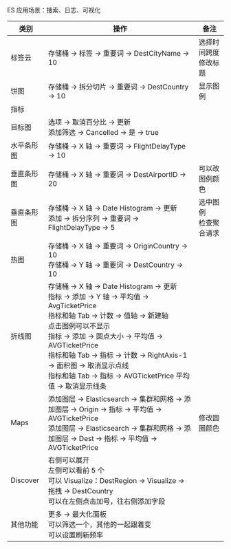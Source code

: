 
ES 应用场景：搜索、日志、可视化   


 类别 | 操作 | 备注   
---- | --- | ---  
标签云 | 存储桶 -> 标签 -> 重要词 -> DestCityName -> 10 | 选择时间跨度<br>修改标题
饼图  | 存储桶 -> 拆分切片 -> 重要词 -> DestCountry -> 10 | 显示图例    
指标  |  |    
目标图  | 选项 -> 取消百分比 -> 更新<br>添加筛选 -> Cancelled -> 是 -> true |  
水平条形图  | 存储桶 -> X 轴 -> 重要词 -> FlightDelayType -> 10 |  
垂直条形图  | 存储桶 -> X 轴 -> 重要词 -> DestAirportID -> 20 | 可以改图例颜色  
垂直条形图  | 存储桶 -> X 轴 -> Date Histogram -> 更新<br>添加 -> 拆分序列 -> 重要词 -> FlightDelayType -> 5 | 选中图例<br>检查聚合请求  
热图  | 存储桶 -> X 轴 -> 重要词 -> OriginCountry -> 10<br>存储桶 -> Y 轴 -> 重要词 -> DestCountry -> 10 |  
折线图  | 存储桶 -> X 轴 -> Date Histogram -> 更新<br>指标 -> 添加 -> Y 轴 -> 平均值 -> AvgTicketPrice<br>指标和轴 Tab -> 计数 -> 值轴 -> 新建轴<br>点击图例可以不显示<br>指标 -> 添加 -> 圆点大小 -> 平均值 -> AVGTicketPrice<br>指标和轴 Tab -> 指标 -> 计数 -> RightAxis-1 -> 面积图 -> 取消显示点线<br>指标和轴 Tab -> 指标 -> AVGTicketPrice 平均值 -> 取消显示线条 |  
Maps  | 添加图层 -> Elasticsearch -> 集群和网格 -> 添加图层 -> Origin -> 指标 -> 平均值 -> AVGTicketPrice<br>添加图层 -> Elasticsearch -> 集群和网格 -> 添加图层 -> Dest -> 指标 -> 平均值 -> AVGTicketPrice | 修改圆圈颜色  
Discover  | 右侧可以展开<br>左侧可以看前 5 个<br>可以 Visualize：DestRegion -> Visualize -> 拖拽 -> DestCountry<br>可以在左侧点击加号，往右侧添加字段 |  
其他功能  | 更多 -> 最大化面板<br>可以筛选一个，其他的一起跟着变<br>可以设置刷新频率 |  
